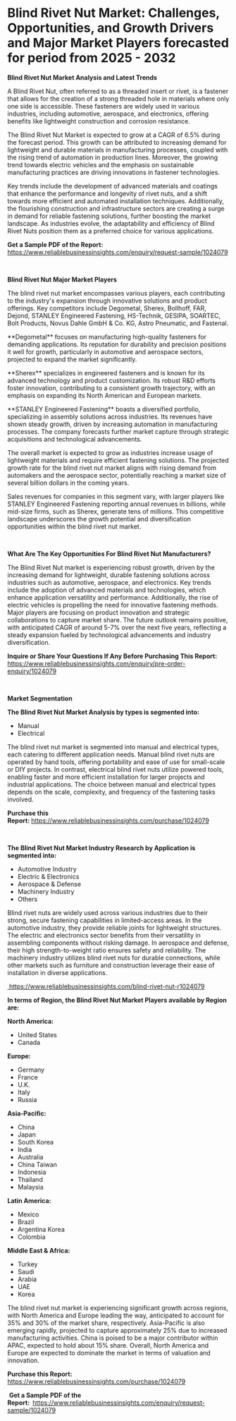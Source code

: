 <p><h1>Blind Rivet Nut Market: Challenges, Opportunities, and Growth Drivers and Major Market Players forecasted for period from 2025 - 2032</h1></p><p><strong>Blind Rivet Nut Market Analysis and Latest Trends</strong></p>
<p><p>A Blind Rivet Nut, often referred to as a threaded insert or rivet, is a fastener that allows for the creation of a strong threaded hole in materials where only one side is accessible. These fasteners are widely used in various industries, including automotive, aerospace, and electronics, offering benefits like lightweight construction and corrosion resistance.</p><p>The Blind Rivet Nut Market is expected to grow at a CAGR of 6.5% during the forecast period. This growth can be attributed to increasing demand for lightweight and durable materials in manufacturing processes, coupled with the rising trend of automation in production lines. Moreover, the growing trend towards electric vehicles and the emphasis on sustainable manufacturing practices are driving innovations in fastener technologies. </p><p>Key trends include the development of advanced materials and coatings that enhance the performance and longevity of rivet nuts, and a shift towards more efficient and automated installation techniques. Additionally, the flourishing construction and infrastructure sectors are creating a surge in demand for reliable fastening solutions, further boosting the market landscape. As industries evolve, the adaptability and efficiency of Blind Rivet Nuts position them as a preferred choice for various applications.</p></p>
<p><strong>Get a Sample PDF of the Report:&nbsp;</strong> <a href="https://www.reliablebusinessinsights.com/enquiry/request-sample/1024079?utm_campaign=3310&utm_medium=2&utm_source=Github&utm_content=ia&utm_term=17042025&utm_id=blind-rivet-nut">https://www.reliablebusinessinsights.com/enquiry/request-sample/1024079</a></p>
<p>&nbsp;</p>
<p><strong>Blind Rivet Nut Major Market Players</strong></p>
<p><p>The blind rivet nut market encompasses various players, each contributing to the industry's expansion through innovative solutions and product offerings. Key competitors include Degometal, Sherex, Bollhoff, FAR, Dejond, STANLEY Engineered Fastening, HS-Technik, GESIPA, SOARTEC, Bolt Products, Novus Dahle GmbH & Co. KG, Astro Pneumatic, and Fastenal.</p><p>**Degometal** focuses on manufacturing high-quality fasteners for demanding applications. Its reputation for durability and precision positions it well for growth, particularly in automotive and aerospace sectors, projected to expand the market significantly.</p><p>**Sherex** specializes in engineered fasteners and is known for its advanced technology and product customization. Its robust R&D efforts foster innovation, contributing to a consistent growth trajectory, with an emphasis on expanding its North American and European markets.</p><p>**STANLEY Engineered Fastening** boasts a diversified portfolio, specializing in assembly solutions across industries. Its revenues have shown steady growth, driven by increasing automation in manufacturing processes. The company forecasts further market capture through strategic acquisitions and technological advancements.</p><p>The overall market is expected to grow as industries increase usage of lightweight materials and require efficient fastening solutions. The projected growth rate for the blind rivet nut market aligns with rising demand from automakers and the aerospace sector, potentially reaching a market size of several billion dollars in the coming years.</p><p>Sales revenues for companies in this segment vary, with larger players like STANLEY Engineered Fastening reporting annual revenues in billions, while mid-size firms, such as Sherex, generate tens of millions. This competitive landscape underscores the growth potential and diversification opportunities within the blind rivet nut market.</p></p>
<p>&nbsp;</p>
<p><strong>What Are The Key Opportunities For Blind Rivet Nut Manufacturers?</strong></p>
<p><p>The Blind Rivet Nut market is experiencing robust growth, driven by the increasing demand for lightweight, durable fastening solutions across industries such as automotive, aerospace, and electronics. Key trends include the adoption of advanced materials and technologies, which enhance application versatility and performance. Additionally, the rise of electric vehicles is propelling the need for innovative fastening methods. Major players are focusing on product innovation and strategic collaborations to capture market share. The future outlook remains positive, with anticipated CAGR of around 5-7% over the next five years, reflecting a steady expansion fueled by technological advancements and industry diversification.</p></p>
<p><strong>Inquire or Share Your Questions If Any Before Purchasing This Report:</strong> <a href="https://www.reliablebusinessinsights.com/enquiry/pre-order-enquiry/1024079?utm_campaign=3310&utm_medium=2&utm_source=Github&utm_content=ia&utm_term=17042025&utm_id=blind-rivet-nut">https://www.reliablebusinessinsights.com/enquiry/pre-order-enquiry/1024079</a></p>
<p>&nbsp;</p>
<p><strong>Market Segmentation</strong></p>
<p><strong>The Blind Rivet Nut Market Analysis by types is segmented into:</strong></p>
<p><ul><li>Manual</li><li>Electrical</li></ul></p>
<p><p>The blind rivet nut market is segmented into manual and electrical types, each catering to different application needs. Manual blind rivet nuts are operated by hand tools, offering portability and ease of use for small-scale or DIY projects. In contrast, electrical blind rivet nuts utilize powered tools, enabling faster and more efficient installation for larger projects and industrial applications. The choice between manual and electrical types depends on the scale, complexity, and frequency of the fastening tasks involved.</p></p>
<p><strong>Purchase this Report:&nbsp;</strong><a href="https://www.reliablebusinessinsights.com/purchase/1024079?utm_campaign=3310&utm_medium=2&utm_source=Github&utm_content=ia&utm_term=17042025&utm_id=blind-rivet-nut">https://www.reliablebusinessinsights.com/purchase/1024079</a></p>
<p>&nbsp;</p>
<p><strong>The Blind Rivet Nut Market Industry Research by Application is segmented into:</strong></p>
<p><ul><li>Automotive Industry</li><li>Electric & Electronics</li><li>Aerospace & Defense</li><li>Machinery Industry</li><li>Others</li></ul></p>
<p><p>Blind rivet nuts are widely used across various industries due to their strong, secure fastening capabilities in limited-access areas. In the automotive industry, they provide reliable joints for lightweight structures. The electric and electronics sector benefits from their versatility in assembling components without risking damage. In aerospace and defense, their high strength-to-weight ratio ensures safety and reliability. The machinery industry utilizes blind rivet nuts for durable connections, while other markets such as furniture and construction leverage their ease of installation in diverse applications.</p></p>
<p><a href="https://www.reliablebusinessinsights.com/blind-rivet-nut-r1024079?utm_campaign=3310&utm_medium=2&utm_source=Github&utm_content=ia&utm_term=17042025&utm_id=blind-rivet-nut">&nbsp;https://www.reliablebusinessinsights.com/blind-rivet-nut-r1024079</a></p>
<p><strong>In terms of Region, the Blind Rivet Nut Market Players available by Region are:</strong></p>
<p>
    <p> <strong> North America: </strong>
        <ul>
            <li>United States</li>
            <li>Canada</li>
        </ul>
        </p> 
    <p> <strong> Europe: </strong>
        <ul>
            <li>Germany</li>
            <li>France</li>
            <li>U.K.</li>
            <li>Italy</li>
            <li>Russia</li>
        </ul>
        </p> 
    <p> <strong> Asia-Pacific: </strong>
        <ul>
            <li>China</li>
            <li>Japan</li>
            <li>South Korea</li>
            <li>India</li>
            <li>Australia</li>
            <li>China Taiwan</li>
            <li>Indonesia</li>
            <li>Thailand</li>
            <li>Malaysia</li>
        </ul>
        </p> 
    <p> <strong> Latin America: </strong>
        <ul>
            <li>Mexico</li>
            <li>Brazil</li>
            <li>Argentina Korea</li>
            <li>Colombia</li>
        </ul>
        </p> 
    <p> <strong> Middle East & Africa: </strong>
        <ul>
            <li>Turkey</li>
            <li>Saudi</li>
            <li>Arabia</li>
            <li>UAE</li>
            <li>Korea</li>
        </ul>
    </p>
    </p>
<p><p>The blind rivet nut market is experiencing significant growth across regions, with North America and Europe leading the way, anticipated to account for 35% and 30% of the market share, respectively. Asia-Pacific is also emerging rapidly, projected to capture approximately 25% due to increased manufacturing activities. China is poised to be a major contributor within APAC, expected to hold about 15% share. Overall, North America and Europe are expected to dominate the market in terms of valuation and innovation.</p></p>
<p><strong>Purchase this Report: </strong><a href="https://www.reliablebusinessinsights.com/purchase/1024079?utm_campaign=3310&utm_medium=2&utm_source=Github&utm_content=ia&utm_term=17042025&utm_id=blind-rivet-nut">https://www.reliablebusinessinsights.com/purchase/1024079</a></p>
<p>&nbsp;<strong>Get a Sample PDF of the Report:&nbsp;&nbsp;</strong><a href="https://www.reliablebusinessinsights.com/enquiry/request-sample/1024079?utm_campaign=3310&utm_medium=2&utm_source=Github&utm_content=ia&utm_term=17042025&utm_id=blind-rivet-nut">https://www.reliablebusinessinsights.com/enquiry/request-sample/1024079</a></p>
<p><strong></strong></p>
<p><p></p><p></p><p></p></p>